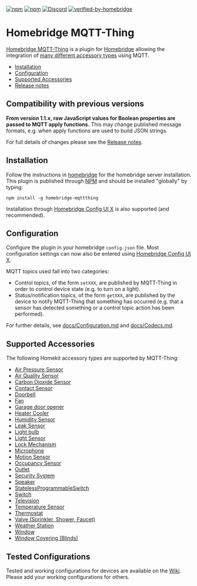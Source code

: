 [![npm](https://badgen.net/npm/v/homebridge-mqttthing/latest)](https://www.npmjs.com/package/homebridge-mqttthing)
[![npm](https://badgen.net/npm/dt/homebridge-mqttthing)](https://www.npmjs.com/package/homebridge-mqttthing)
[![Discord](https://img.shields.io/discord/432663330281226270?color=728ED5&logo=discord&label=discord)](https://discord.gg/MTpeMC)
[![verified-by-homebridge](https://badgen.net/badge/homebridge/verified/purple)](https://github.com/homebridge/homebridge/wiki/Verified-Plugins)

# Homebridge MQTT-Thing
[Homebridge MQTT-Thing](https://www.npmjs.com/package/homebridge-mqttthing) is a plugin for [Homebridge](https://github.com/homebridge/homebridge) allowing the integration of [many different accessory types](#supported-accessories) using MQTT.

   * [Installation](#installation)
   * [Configuration](#configuration)
   * [Supported Accessories](#supported-accessories)
   * [Release notes](docs/ReleaseNotes.md)

## Compatibility with previous versions

**From version 1.1.x, raw JavaScript values for Boolean properties are passed to MQTT apply functions.** This may change published message formats, e.g. when apply functions are used to build JSON strings.

For full details of changes please see the [Release notes](docs/ReleaseNotes.md).

## Installation
Follow the instructions in [homebridge](https://www.npmjs.com/package/homebridge) for the homebridge server installation.
This plugin is published through [NPM](https://www.npmjs.com/package/homebridge-mqttthing) and should be installed "globally" by typing:

    npm install -g homebridge-mqttthing

Installation through 
[Homebridge Config UI X](https://www.npmjs.com/package/homebridge-config-ui-x) is also supported (and recommended).

## Configuration
Configure the plugin in your homebridge `config.json` file. Most configuration settings can now also be entered using 
[Homebridge Config UI X](https://www.npmjs.com/package/homebridge-config-ui-x).

MQTT topics used fall into two categories:

   * Control topics, of the form `setXXX`, are published by MQTT-Thing in order to control device state (e.g. to turn on a light).
   * Status/notification topics, of the form `getXXX`, are published by the device to notify MQTT-Thing that something has occurred (e.g. that a sensor has detected something or a control topic action has been performed).

For further details, see [docs/Configuration.md](docs/Configuration.md) and [docs/Codecs.md](docs/Codecs.md).

## Supported Accessories

The following Homekit accessory types are supported by MQTT-Thing:

   * [Air Pressure Sensor](docs/Accessories.md#air-pressure-sensor)
   * [Air Quality Sensor](docs/Accessories.md#air-quality-sensor)
   * [Carbon Dioxide Sensor](docs/Accessories.md#carbon-dioxide-sensor)
   * [Contact Sensor](docs/Accessories.md#contact-sensor)
   * [Doorbell](docs/Accessories.md#doorbell)
   * [Fan](docs/Accessories.md#fan)
   * [Garage door opener](docs/Accessories.md#garage-door-opener)
   * [Heater Cooler](docs/Accessories.md#heater-cooler)
   * [Humidity Sensor](docs/Accessories.md#humidity-sensor)
   * [Leak Sensor](docs/Accessories.md#leak-sensor)
   * [Light bulb](docs/Accessories.md#light-bulb)
   * [Light Sensor](docs/Accessories.md#light-sensor)
   * [Lock Mechanism](docs/Accessories.md#lock-mechanism)
   * [Microphone](docs/Accessories.md#microphone)
   * [Motion Sensor](docs/Accessories.md#motion-sensor)
   * [Occupancy Sensor](docs/Accessories.md#occupancy-sensor)
   * [Outlet](docs/Accessories.md#outlet)
   * [Security System](docs/Accessories.md#security-system)
   * [Speaker](docs/Accessories.md#speaker)
   * [StatelessProgrammableSwitch](docs/Accessories.md#statelessprogrammableswitch)
   * [Switch](docs/Accessories.md#switch)
   * [Television](docs/Accessories.md#television)
   * [Temperature Sensor](docs/Accessories.md#temperature-sensor)
   * [Thermostat](docs/Accessories.md#thermostat)
   * [Valve (Sprinkler, Shower, Faucet)](docs/Accessories.md#valve)
   * [Weather Station](docs/Accessories.md#weather-station)
   * [Window](docs/Accessories.md#window)
   * [Window Covering (Blinds)](docs/Accessories.md#window-covering)
   
## Tested Configurations

Tested and working configurations for devices are available on the [Wiki](https://github.com/arachnetech/homebridge-mqttthing/wiki/Tested-Configurations).  Please add your working configurations for others.
